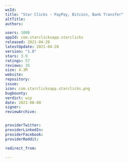 ```yaml
---
wsId: 
title: "Star Clicks - PayPay, Bitcoin, Bank Transfer"
altTitle: 
authors:

users: 1000
appId: com.starclicksapp.starclicks
released: 2021-04-28
latestUpdate: 2021-04-28
version: "1.0"
stars: 3.9
ratings: 57
reviews: 35
size: 4.3M
website: 
repository: 
issue: 
icon: com.starclicksapp.starclicks.png
bugbounty: 
verdict: wip
date: 2021-08-08
signer: 
reviewArchive:


providerTwitter: 
providerLinkedIn: 
providerFacebook: 
providerReddit: 

redirect_from:

---
```



